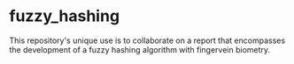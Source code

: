 # fuzzy_hashing
This repository's unique use is to collaborate on a report that encompasses the development of a fuzzy hashing algorithm with fingervein biometry.
